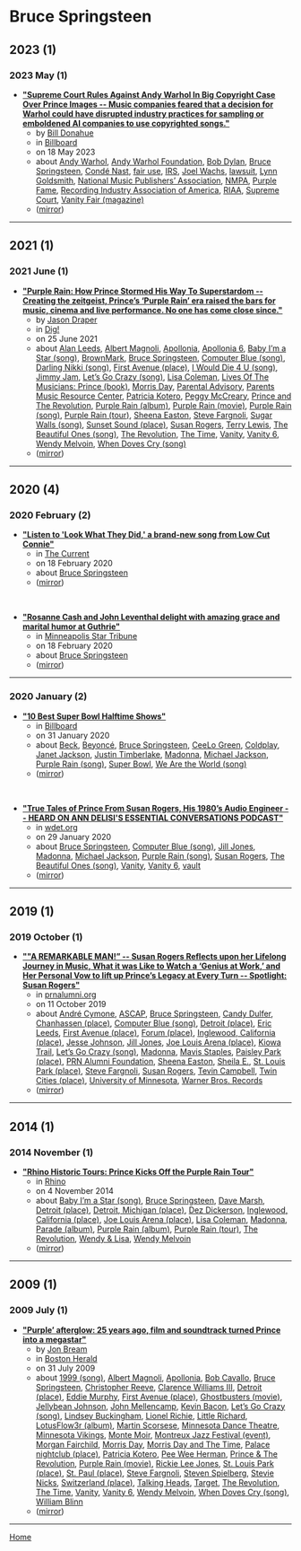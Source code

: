 # Bruce Springsteen

## 2023 (1)

### 2023 May (1)

 - [**"Supreme Court Rules Against Andy Warhol In Big Copyright Case Over Prince Images -- Music companies feared that a decision for Warhol could have disrupted industry practices for sampling or emboldened AI companies to use copyrighted songs."**](https://www.billboard.com/pro/andy-warhol-prince-supreme-court-copyright-case-ruling/)
    - by [Bill Donahue](../../authors/bill-donahue/index.md)
    - in [Billboard](../../publications/a-e/billboard/index.md)
    - on 18 May 2023
    - about [Andy Warhol](../../topics/andy-warhol/index.md), [Andy Warhol Foundation](../../topics/andy-warhol-foundation/index.md), [Bob Dylan](../../topics/bob-dylan/index.md), [Bruce Springsteen](../../topics/bruce-springsteen/index.md), [Condé Nast](../../topics/cond-nast/index.md), [fair use](../../topics/fair-use/index.md), [IRS](../../topics/irs/index.md), [Joel Wachs](../../topics/joel-wachs/index.md), [lawsuit](../../topics/lawsuit/index.md), [Lynn Goldsmith](../../topics/lynn-goldsmith/index.md), [National Music Publishers’ Association](../../topics/national-music-publishers-association/index.md), [NMPA](../../topics/nmpa/index.md), [Purple Fame](../../topics/purple-fame/index.md), [Recording Industry Association of America](../../topics/recording-industry-association-of-america/index.md), [RIAA](../../topics/riaa/index.md), [Supreme Court](../../topics/supreme-court/index.md), [Vanity Fair (magazine)](../../topics/magazine/vanity-fair/index.md)
    - ([mirror](https://web.archive.org/web/*/https://www.billboard.com/pro/andy-warhol-prince-supreme-court-copyright-case-ruling/))

----

## 2021 (1)

### 2021 June (1)

 - [**"Purple Rain: How Prince Stormed His Way To Superstardom -- Creating the zeitgeist, Prince’s ‘Purple Rain’ era raised the bars for music, cinema and live performance. No one has come close since."**](https://www.thisisdig.com/feature/prince-purple-rain-album/)
    - by [Jason Draper](../../authors/jason-draper/index.md)
    - in [Dig!](../../publications/a-e/dig/index.md)
    - on 25 June 2021
    - about [Alan Leeds](../../topics/alan-leeds/index.md), [Albert Magnoli](../../topics/albert-magnoli/index.md), [Apollonia](../../topics/apollonia/index.md), [Apollonia 6](../../topics/apollonia-6/index.md), [Baby I’m a Star (song)](../../topics/song/baby-i-m-a-star/index.md), [BrownMark](../../topics/brownmark/index.md), [Bruce Springsteen](../../topics/bruce-springsteen/index.md), [Computer Blue (song)](../../topics/song/computer-blue/index.md), [Darling Nikki (song)](../../topics/song/darling-nikki/index.md), [First Avenue (place)](../../topics/place/first-avenue/index.md), [I Would Die 4 U (song)](../../topics/song/i-would-die-4-u/index.md), [Jimmy Jam](../../topics/jimmy-jam/index.md), [Let’s Go Crazy (song)](../../topics/song/let-s-go-crazy/index.md), [Lisa Coleman](../../topics/lisa-coleman/index.md), [Lives Of The Musicians: Prince (book)](../../topics/book/lives-of-the-musicians-prince/index.md), [Morris Day](../../topics/morris-day/index.md), [Parental Advisory](../../topics/parental-advisory/index.md), [Parents Music Resource Center](../../topics/parents-music-resource-center/index.md), [Patricia Kotero](../../topics/patricia-kotero/index.md), [Peggy McCreary](../../topics/peggy-mccreary/index.md), [Prince and The Revolution](../../topics/prince-and-the-revolution/index.md), [Purple Rain (album)](../../topics/album/purple-rain/index.md), [Purple Rain (movie)](../../topics/movie/purple-rain/index.md), [Purple Rain (song)](../../topics/song/purple-rain/index.md), [Purple Rain (tour)](../../topics/tour/purple-rain/index.md), [Sheena Easton](../../topics/sheena-easton/index.md), [Steve Fargnoli](../../topics/steve-fargnoli/index.md), [Sugar Walls (song)](../../topics/song/sugar-walls/index.md), [Sunset Sound (place)](../../topics/place/sunset-sound/index.md), [Susan Rogers](../../topics/susan-rogers/index.md), [Terry Lewis](../../topics/terry-lewis/index.md), [The Beautiful Ones (song)](../../topics/song/the-beautiful-ones/index.md), [The Revolution](../../topics/the-revolution/index.md), [The Time](../../topics/the-time/index.md), [Vanity](../../topics/vanity/index.md), [Vanity 6](../../topics/vanity-6/index.md), [Wendy Melvoin](../../topics/wendy-melvoin/index.md), [When Doves Cry (song)](../../topics/song/when-doves-cry/index.md)
    - ([mirror](https://web.archive.org/web/*/https://www.thisisdig.com/feature/prince-purple-rain-album/))

----

## 2020 (4)

### 2020 February (2)

 - [**"Listen to 'Look What They Did,' a brand-new song from Low Cut Connie"**](https://www.thecurrent.org/feature/2020/02/18/listen-to-look-what-they-did-a-brandnew-song-from-low-cut-connie)
    - in [The Current](../../publications/a-e/the-current/index.md)
    - on 18 February 2020
    - about [Bruce Springsteen](../../topics/bruce-springsteen/index.md)
    - ([mirror](https://web.archive.org/web/*/https://www.thecurrent.org/feature/2020/02/18/listen-to-look-what-they-did-a-brandnew-song-from-low-cut-connie))

<br />

 - [**"Rosanne Cash and John Leventhal delight with amazing grace and marital humor at Guthrie"**](https://www.startribune.com/rosanne-cash-and-john-leventhal-delight-with-amazing-grace-and-marital-humor-at-guthrie/567973352/)
    - in [Minneapolis Star Tribune](../../publications/k-o/minneapolis-star-tribune/index.md)
    - on 18 February 2020
    - about [Bruce Springsteen](../../topics/bruce-springsteen/index.md)
    - ([mirror](https://web.archive.org/web/*/https://www.startribune.com/rosanne-cash-and-john-leventhal-delight-with-amazing-grace-and-marital-humor-at-guthrie/567973352/))

----

### 2020 January (2)

 - [**"10 Best Super Bowl Halftime Shows"**](https://www.billboard.com/articles/list/513793/super-bowl-halftime-shows-10-best)
    - in [Billboard](../../publications/a-e/billboard/index.md)
    - on 31 January 2020
    - about [Beck](../../topics/beck/index.md), [Beyoncé](../../topics/beyonc/index.md), [Bruce Springsteen](../../topics/bruce-springsteen/index.md), [CeeLo Green](../../topics/ceelo-green/index.md), [Coldplay](../../topics/coldplay/index.md), [Janet Jackson](../../topics/janet-jackson/index.md), [Justin Timberlake](../../topics/justin-timberlake/index.md), [Madonna](../../topics/madonna/index.md), [Michael Jackson](../../topics/michael-jackson/index.md), [Purple Rain (song)](../../topics/song/purple-rain/index.md), [Super Bowl](../../topics/super-bowl/index.md), [We Are the World (song)](../../topics/song/we-are-the-world/index.md)
    - ([mirror](https://web.archive.org/web/*/https://www.billboard.com/articles/list/513793/super-bowl-halftime-shows-10-best))

<br />

 - [**"True Tales of Prince From Susan Rogers, His 1980’s Audio Engineer -- HEARD ON ANN DELISI'S ESSENTIAL CONVERSATIONS PODCAST"**](https://wdet.org/posts/2020/01/29/89147-true-tales-of-prince-from-susan-rogers-his-1980s-audio-engineer/)
    - in [wdet.org](../../publications/u-z/wdet-org/index.md)
    - on 29 January 2020
    - about [Bruce Springsteen](../../topics/bruce-springsteen/index.md), [Computer Blue (song)](../../topics/song/computer-blue/index.md), [Jill Jones](../../topics/jill-jones/index.md), [Madonna](../../topics/madonna/index.md), [Michael Jackson](../../topics/michael-jackson/index.md), [Purple Rain (song)](../../topics/song/purple-rain/index.md), [Susan Rogers](../../topics/susan-rogers/index.md), [The Beautiful Ones (song)](../../topics/song/the-beautiful-ones/index.md), [Vanity](../../topics/vanity/index.md), [Vanity 6](../../topics/vanity-6/index.md), [vault](../../topics/vault/index.md)
    - ([mirror](https://web.archive.org/web/*/https://wdet.org/posts/2020/01/29/89147-true-tales-of-prince-from-susan-rogers-his-1980s-audio-engineer/))

----

## 2019 (1)

### 2019 October (1)

 - [**""A REMARKABLE MAN!” -- Susan Rogers Reflects upon her Lifelong Journey in Music, What it was Like to Watch a ‘Genius at Work,’ and Her Personal Vow to lift up Prince’s Legacy at Every Turn -- Spotlight: Susan Rogers"**](http://prnalumni.org/members/spotlight/spotlight-susan-rogers/)
    - in [prnalumni.org](../../publications/p-t/prnalumni-org/index.md)
    - on 11 October 2019
    - about [André Cymone](../../topics/andr-cymone/index.md), [ASCAP](../../topics/ascap/index.md), [Bruce Springsteen](../../topics/bruce-springsteen/index.md), [Candy Dulfer](../../topics/candy-dulfer/index.md), [Chanhassen (place)](../../topics/place/chanhassen/index.md), [Computer Blue (song)](../../topics/song/computer-blue/index.md), [Detroit (place)](../../topics/place/detroit/index.md), [Eric Leeds](../../topics/eric-leeds/index.md), [First Avenue (place)](../../topics/place/first-avenue/index.md), [Forum (place)](../../topics/place/forum/index.md), [Inglewood, California (place)](../../topics/place/inglewood-california/index.md), [Jesse Johnson](../../topics/jesse-johnson/index.md), [Jill Jones](../../topics/jill-jones/index.md), [Joe Louis Arena (place)](../../topics/place/joe-louis-arena/index.md), [Kiowa Trail](../../topics/kiowa-trail/index.md), [Let’s Go Crazy (song)](../../topics/song/let-s-go-crazy/index.md), [Madonna](../../topics/madonna/index.md), [Mavis Staples](../../topics/mavis-staples/index.md), [Paisley Park (place)](../../topics/place/paisley-park/index.md), [PRN Alumni Foundation](../../topics/prn-alumni-foundation/index.md), [Sheena Easton](../../topics/sheena-easton/index.md), [Sheila E.](../../topics/sheila-e/index.md), [St. Louis Park (place)](../../topics/place/st-louis-park/index.md), [Steve Fargnoli](../../topics/steve-fargnoli/index.md), [Susan Rogers](../../topics/susan-rogers/index.md), [Tevin Campbell](../../topics/tevin-campbell/index.md), [Twin Cities (place)](../../topics/place/twin-cities/index.md), [University of Minnesota](../../topics/university-of-minnesota/index.md), [Warner Bros. Records](../../topics/warner-bros-records/index.md)
    - ([mirror](https://web.archive.org/web/*/http://prnalumni.org/members/spotlight/spotlight-susan-rogers/))

----

## 2014 (1)

### 2014 November (1)

 - [**"Rhino Historic Tours: Prince Kicks Off the Purple Rain Tour"**](https://www.rhino.com/article/rhino-historic-tours-prince-kicks-off-the-purple-rain-tour)
    - in [Rhino](../../publications/p-t/rhino/index.md)
    - on 4 November 2014
    - about [Baby I’m a Star (song)](../../topics/song/baby-i-m-a-star/index.md), [Bruce Springsteen](../../topics/bruce-springsteen/index.md), [Dave Marsh](../../topics/dave-marsh/index.md), [Detroit (place)](../../topics/place/detroit/index.md), [Detroit, Michigan (place)](../../topics/place/detroit-michigan/index.md), [Dez Dickerson](../../topics/dez-dickerson/index.md), [Inglewood, California (place)](../../topics/place/inglewood-california/index.md), [Joe Louis Arena (place)](../../topics/place/joe-louis-arena/index.md), [Lisa Coleman](../../topics/lisa-coleman/index.md), [Madonna](../../topics/madonna/index.md), [Parade (album)](../../topics/album/parade/index.md), [Purple Rain (album)](../../topics/album/purple-rain/index.md), [Purple Rain (tour)](../../topics/tour/purple-rain/index.md), [The Revolution](../../topics/the-revolution/index.md), [Wendy & Lisa](../../topics/wendy-lisa/index.md), [Wendy Melvoin](../../topics/wendy-melvoin/index.md)
    - ([mirror](https://web.archive.org/web/*/https://www.rhino.com/article/rhino-historic-tours-prince-kicks-off-the-purple-rain-tour))

----

## 2009 (1)

### 2009 July (1)

 - [**"Purple’ afterglow: 25 years ago, film and soundtrack turned Prince into a megastar"**](https://www.bostonherald.com/2009/07/31/purple-afterglow-25-years-ago-film-and-soundtrack-turned-prince-into-a-megastar/)
    - by [Jon Bream](../../authors/jon-bream/index.md)
    - in [Boston Herald](../../publications/a-e/boston-herald/index.md)
    - on 31 July 2009
    - about [1999 (song)](../../topics/song/1999/index.md), [Albert Magnoli](../../topics/albert-magnoli/index.md), [Apollonia](../../topics/apollonia/index.md), [Bob Cavallo](../../topics/bob-cavallo/index.md), [Bruce Springsteen](../../topics/bruce-springsteen/index.md), [Christopher Reeve](../../topics/christopher-reeve/index.md), [Clarence Williams III](../../topics/clarence-williams-iii/index.md), [Detroit (place)](../../topics/place/detroit/index.md), [Eddie Murphy](../../topics/eddie-murphy/index.md), [First Avenue (place)](../../topics/place/first-avenue/index.md), [Ghostbusters (movie)](../../topics/movie/ghostbusters/index.md), [Jellybean Johnson](../../topics/jellybean-johnson/index.md), [John Mellencamp](../../topics/john-mellencamp/index.md), [Kevin Bacon](../../topics/kevin-bacon/index.md), [Let’s Go Crazy (song)](../../topics/song/let-s-go-crazy/index.md), [Lindsey Buckingham](../../topics/lindsey-buckingham/index.md), [Lionel Richie](../../topics/lionel-richie/index.md), [Little Richard](../../topics/little-richard/index.md), [LotusFlow3r (album)](../../topics/album/lotusflow3r/index.md), [Martin Scorsese](../../topics/martin-scorsese/index.md), [Minnesota Dance Theatre](../../topics/minnesota-dance-theatre/index.md), [Minnesota Vikings](../../topics/minnesota-vikings/index.md), [Monte Moir](../../topics/monte-moir/index.md), [Montreux Jazz Festival (event)](../../topics/event/montreux-jazz-festival/index.md), [Morgan Fairchild](../../topics/morgan-fairchild/index.md), [Morris Day](../../topics/morris-day/index.md), [Morris Day and The Time](../../topics/morris-day-and-the-time/index.md), [Palace nightclub (place)](../../topics/place/palace-nightclub/index.md), [Patricia Kotero](../../topics/patricia-kotero/index.md), [Pee Wee Herman](../../topics/pee-wee-herman/index.md), [Prince & The Revolution](../../topics/prince-the-revolution/index.md), [Purple Rain (movie)](../../topics/movie/purple-rain/index.md), [Rickie Lee Jones](../../topics/rickie-lee-jones/index.md), [St. Louis Park (place)](../../topics/place/st-louis-park/index.md), [St. Paul (place)](../../topics/place/st-paul/index.md), [Steve Fargnoli](../../topics/steve-fargnoli/index.md), [Steven Spielberg](../../topics/steven-spielberg/index.md), [Stevie Nicks](../../topics/stevie-nicks/index.md), [Switzerland (place)](../../topics/place/switzerland/index.md), [Talking Heads](../../topics/talking-heads/index.md), [Target](../../topics/target/index.md), [The Revolution](../../topics/the-revolution/index.md), [The Time](../../topics/the-time/index.md), [Vanity](../../topics/vanity/index.md), [Vanity 6](../../topics/vanity-6/index.md), [Wendy Melvoin](../../topics/wendy-melvoin/index.md), [When Doves Cry (song)](../../topics/song/when-doves-cry/index.md), [William Blinn](../../topics/william-blinn/index.md)
    - ([mirror](https://web.archive.org/web/*/https://www.bostonherald.com/2009/07/31/purple-afterglow-25-years-ago-film-and-soundtrack-turned-prince-into-a-megastar/))

----

[Home](../index.md)
